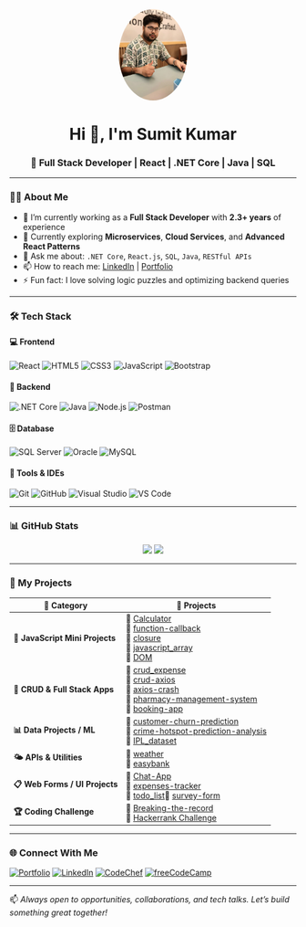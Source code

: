 <!-- Profile Picture (Optional - Circular Avatar) -->
<p align="center">
  <img src="https://github.com/SumitK25/SumitK25/blob/main/sumi_ai.jpeg" width="120px" style="border-radius: 50%;" alt="Sumit Kumar GitHub Profile"/>
</p>

<h1 align="center">Hi 👋, I'm Sumit Kumar</h1>
<h3 align="center">🚀 Full Stack Developer | React | .NET Core | Java | SQL</h3>

---

### 👨‍💻 About Me

- 🔭 I’m currently working as a **Full Stack Developer** with **2.3+ years** of experience  
- 🌱 Currently exploring **Microservices**, **Cloud Services**, and **Advanced React Patterns**  
- 💬 Ask me about: `.NET Core`, `React.js`, `SQL`, `Java`, `RESTful APIs`  
- 📫 How to reach me: [LinkedIn](https://www.linkedin.com/in/sumit-kumar-97b321215/) | [Portfolio](https://sumitkport.netlify.app)  
- ⚡ Fun fact: I love solving logic puzzles and optimizing backend queries

---

### 🛠️ Tech Stack

#### 💻 Frontend
![React](https://img.shields.io/badge/-React-black?style=for-the-badge&logo=react)
![HTML5](https://img.shields.io/badge/-HTML5-orange?style=for-the-badge&logo=html5)
![CSS3](https://img.shields.io/badge/-CSS3-blue?style=for-the-badge&logo=css3)
![JavaScript](https://img.shields.io/badge/-JavaScript-yellow?style=for-the-badge&logo=javascript)
![Bootstrap](https://img.shields.io/badge/-Bootstrap-purple?style=for-the-badge&logo=bootstrap)

#### 🔧 Backend
![.NET Core](https://img.shields.io/badge/-ASP.NET_Core-blue?style=for-the-badge&logo=dotnet)
![Java](https://img.shields.io/badge/-Java-red?style=for-the-badge&logo=java)
![Node.js](https://img.shields.io/badge/-Node.js-green?style=for-the-badge&logo=node.js)
![Postman](https://img.shields.io/badge/-Postman-orange?style=for-the-badge&logo=postman)

#### 🗄️ Database
![SQL Server](https://img.shields.io/badge/-SQL_Server-gray?style=for-the-badge&logo=microsoft-sql-server)
![Oracle](https://img.shields.io/badge/-Oracle-F80000?style=for-the-badge&logo=oracle)
![MySQL](https://img.shields.io/badge/-MySQL-blue?style=for-the-badge&logo=mysql)

#### 🧰 Tools & IDEs
![Git](https://img.shields.io/badge/-Git-orange?style=for-the-badge&logo=git)
![GitHub](https://img.shields.io/badge/-GitHub-black?style=for-the-badge&logo=github)
![Visual Studio](https://img.shields.io/badge/-Visual_Studio-purple?style=for-the-badge&logo=visual-studio)
![VS Code](https://img.shields.io/badge/-VS_Code-blue?style=for-the-badge&logo=visual-studio-code)

---

### 📊 GitHub Stats

<p align="center">
  <img src="https://github-readme-stats.vercel.app/api?username=Sumitk25&show_icons=true&theme=radical" width="49%"/>
  <img src="https://github-readme-streak-stats.herokuapp.com/?user=Sumitk25&theme=radical" width="49%"/>
</p>

---

### 💼 My Projects

| 📂 Category                     | 🧩 Projects                                                                                                                                                                                                                                                                                                                                          |
| ------------------------------- | ---------------------------------------------------------------------------------------------------------------------------------------------------------------------------------------------------------------------------------------------------------------------------------------------------------------------------------------------------- |
| **🧮 JavaScript Mini Projects** | 🔹 [Calculator](https://github.com/Sumitk25/Calculator) <br> 🔹 [function-callback](https://github.com/Sumitk25/function-callback) <br> 🔹 [closure](https://github.com/Sumitk25/closure) <br> 🔹 [javascript_array](https://github.com/Sumitk25/javascript_array) <br> 🔹 [DOM](https://github.com/Sumitk25/DOM)                                   |
| **🧾 CRUD & Full Stack Apps**   | 🔹 [crud_expense](https://github.com/Sumitk25/crud_expense) <br> 🔹 [crud-axios](https://github.com/Sumitk25/crud-axios) <br> 🔹 [axios-crash](https://github.com/Sumitk25/axios-crash) <br> 🔹 [pharmacy-management-system](https://github.com/Sumitk25/pharmacy-management-system) <br> 🔹 [booking-app](https://github.com/Sumitk25/booking-app) |
| **📊 Data Projects / ML**       | 🔹 [customer-churn-prediction](https://github.com/Sumitk25/customer-churn-prediction) <br> 🔹 [crime-hotspot-prediction-analysis](https://github.com/Sumitk25/crime-hotspot-prediction-analysis) <br> 🔹 [IPL_dataset](https://github.com/Sumitk25/IPL_dataset)                                                                                     |
| **🌤️ APIs & Utilities**        | 🔹 [weather](https://github.com/Sumitk25/weather) <br> 🔹 [easybank](https://github.com/Sumitk25/easybank)                                                                                                                                                                                                                                           |
| **📋 Web Forms / UI Projects**  | 🔹 [Chat-App](https://github.com/SumitK25/SumitK25-chatbot) <br> 🔹 [expenses-tracker](https://github.com/Sumitk25/expenses-tracker) <br> 🔹 [todo_list](https://github.com/Sumitk25/todo_list)🔹 [survey-form](https://github.com/Sumitk25/survey-form) <br>                                                                                                                                                       |
| **🏆 Coding Challenge**         | 🔹 [Breaking-the-record](https://github.com/Sumitk25/Breaking-the-record) <br> 🔗 [Hackerrank Challenge](https://www.hackerrank.com/challenges/three-month-preparation-kit-breaking-best-and-worst-records/problem)                                                                                                                                  |

---


### 🌐 Connect With Me

[![Portfolio](https://img.shields.io/badge/Portfolio-Visit-orange?style=for-the-badge)](https://sumitkport.netlify.app)
[![LinkedIn](https://img.shields.io/badge/LinkedIn-Connect-blue?style=for-the-badge&logo=linkedin)](https://www.linkedin.com/in/sumit-kumar-97b321215/)
[![CodeChef](https://img.shields.io/badge/CodeChef-Profile-informational?style=for-the-badge&logo=codechef)](https://www.codechef.com/users/sumit25mgr)
[![freeCodeCamp](https://img.shields.io/badge/freeCodeCamp-Profile-success?style=for-the-badge&logo=freecodecamp)](https://www.freecodecamp.org/SumitK)


---

📫 *Always open to opportunities, collaborations, and tech talks. Let’s build something great together!*

